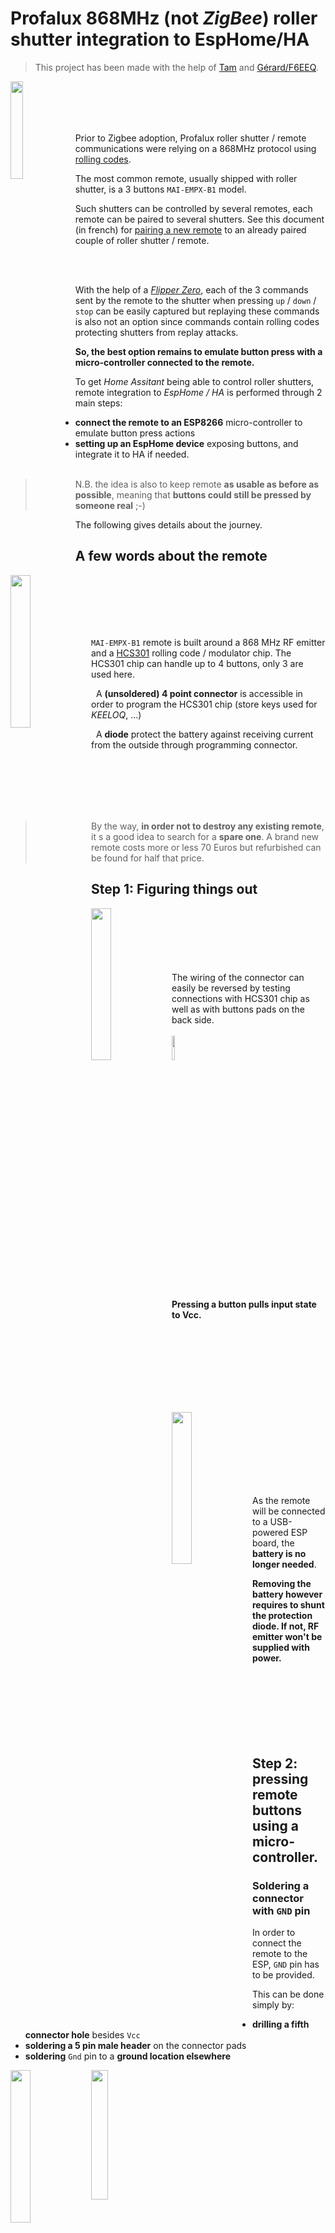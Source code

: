 # Profalux 868MHz (not _ZigBee_) roller shutter integration to EspHome/HA

> This project has been made with the help of [Tam](https://github.com/TamGit) and [Gérard/F6EEQ](https://github.com/F6EEQ).

<a href= "img/EMPX-B1.jpg">
<img align="left" src = "img/EMPX-B1.jpg" width="20%"/>
</a>
&nbsp;
<br/><br/><br/><br/>

Prior to Zigbee adoption, Profalux roller shutter / remote communications were relying on a 868MHz protocol using [rolling codes](https://en.wikipedia.org/wiki/Rolling_code).

The most common remote, usually shipped with roller shutter, is a 3 buttons `MAI-EMPX-B1` model.

Such shutters can be controlled by several remotes, each remote can be paired to several shutters. See this document (in french) for [pairing a new remote](https://static.1001telecommandes.com/documents/1001-notice-profalux-empxb1.pdf) to an already paired couple of roller shutter / remote.

<br/><br/>


With the help of a [*Flipper Zero*](https://docs.flipper.net), each of the 3 commands sent by the remote to the shutter when pressing `up` / `down` / `stop` can be easily captured but replaying these commands is also not an option since commands contain rolling codes protecting shutters from replay attacks.

**So, the best option remains to emulate button press with a micro-controller connected to the remote.**

To get *Home Assitant* being able to control roller shutters, remote integration to *EspHome / HA* is performed through 2 main steps:

- **connect the remote to an ESP8266** micro-controller to emulate button press actions
- **setting up an EspHome device** exposing buttons, and integrate it to HA if needed.
<br/><br/>

> N.B. the idea is also to keep remote **as usable as before as possible**, meaning that **buttons could still be pressed by someone real** ;-)

The following gives details about the journey.

## A few words about the remote

<a href= "img/EMPX-B1-board.png">
<img align="left" src = "img/EMPX-B1-board.png" width="25%"/>
</a>
</br></br></br></br>
&nbsp;

`MAI-EMPX-B1` remote is  built around a 868 MHz RF emitter and a [HCS301](https://ww1.microchip.com/downloads/en/devicedoc/21143b.pdf) rolling code / modulator chip. The HCS301 chip can handle up to 4 buttons, only 3 are used here.

&nbsp;
A **(unsoldered) 4 point connector** is accessible in order to program the HCS301 chip (store keys used for *KEELOQ*, ...)

&nbsp;
A **diode** protect the battery against receiving current from the outside through programming connector.

</br></br></br></br></br>

> By the way, **in order not to destroy any existing remote**, it s a good idea to search for a **spare one**. A brand new remote costs more or less 70 Euros but refurbished can be found for half that price.


## Step 1: Figuring things out 

<a href= "img/EMPX-B1-board-figuredOut.png">
<img align="left" src = "img/EMPX-B1-board-figuredOut.png" width="25%"/>
</a>
&nbsp;
<br/><br/><br/><br/><br/><br/>
The wiring of the connector can easily be reversed by testing connections with HCS301 chip as well as with buttons pads on the back side. 
<br/><br/>
<a href= "img/EMPX-Back.jpg.jpg">
<img  src="img/EMPX-Back.jpg" width="10%"/>
</a>
<br/><br/>

**Pressing a button pulls input state to Vcc.**

<br/><br/><br/><br/><br/><br/><br/>

<a href= "img/EMPX-B1-board-figuredOut2.png">
<img align="left" src = "img/EMPX-B1-board-figuredOut2.png" width="25%"/>
</a>
&nbsp;
<br/><br/><br/><br/><br/<br/><br/><br/>

As the remote will be connected to a USB-powered ESP board, the **battery is no longer needed**. 
<br/>

**Removing the battery however requires to shunt the protection diode. If not, RF emitter won't be supplied with power.**
<br/><br/><br/><br/><br/><br/><br/><br/>


## Step 2: pressing remote buttons using a micro-controller.


### Soldering a connector with `GND` pin

In order to connect the remote to the ESP, `GND` pin has to be provided.

This can be done simply by: 

- **drilling a fifth connector hole** besides `Vcc` 
- **soldering a 5 pin male header** on the connector pads
- **soldering** `Gnd` pin to a **ground location elsewhere**


<a href= "img/Profalux-Front-after.jpg">
<img align="left" src = "img/Profalux-Front-after.jpg" width="25%"/>
</a>


<a href= "img/Profalux-Back-after.jpg">
<img src = "img/Profalux-Back-after.jpg" width="23%"/>
</a>

### Connecting the ESP

<a href= "img/d1-mini-pinout.png">
<img align="right" src = "img/d1-mini-pinout.png" width="50%">
</a>

The ESP used is an ESP8266-based [`Wemos D1 mini V3.0`](https://www.randomdiyprojects.it/wemos-d1-mini-v3-0-0/)

**Wiring** is the following:


| D1 mini side | Remote side |
|:------------:|:-----------:|
|    `D6`      |    `Down`   |
|    `D7`      |    `Stop`   |
|    `D8`      |    `Up`     |
|    `3.3V`    |    `Vcc`    |
|    `GND `    |     `GND`   |


### PoC Arduino sketch

The following [Arduino sketch](./Profalux2Esphome.ino) can be used to check if button press are properly emulated by the ESP: 

- by pairing the remote with the shutter and see if it rolls,
- by capturing traffic with a Flipper Zero (`Sub-GhZ` ->  `read`  / with scanning frequency set on `868MHz`).


> To get the D1 board working with Arduino IDE, refer to the [official documentation](https://www.wemos.cc/en/latest/tutorials/d1/get_started_with_arduino_d1.html).


```c
#define DOWN D6
#define STOP D7
#define UP D8

#define PULSE_DELAY 500
#define WAIT_DELAY 10000

void setup() {
  pinMode(UP, OUTPUT);
  pinMode(STOP, OUTPUT);
  pinMode(DOWN, OUTPUT);
  Serial.begin(9600);
}

void pressButtonAndWait(int pin) {
  Serial.println("DOWN");
  delay(10000);
  digitalWrite(DOWN, HIGH);
  delay(500);
  digitalWrite(DOWN, LOW);
}

void loop() {
  Serial.println("DOWN");
  pressButtonAndWait(DOWN);
  Serial.println("STOP");
  pressButtonAndWait(STOP);
  Serial.println("UP");
  pressButtonAndWait(UP);
}
```

## Step 3: make it the EspHome/HA way

> To get the D1 board running EspHome firmware, refer to `Getting started` section of the [official documentation](https://esphome.io).

### Configuration 1: easy but with cons

Configuring the EspHome device is pretty straightforward, as buttons can be considered as [momentary swicthes](https://esphome.io/components/switch/gpio.html).

The **cons are nevertheless that physically pressing buttons will no longer work** because since GPIO pins are configured as `OUTPUT`, `LOW` (switch `OFF` state) state pulls pin to `GND` while pressing button pulls pin to `Vcc`.


The resulting [configuration file](./Profalux2Esphome-withoutButtons.yaml) (only relevant sections are shown) is below:

```yaml
esphome:
  name: profalux2esphome

esp8266:
  board: d1_mini_lite

# (missing elements like wifi, ... should be inserted here)
# ...
#

switch:
  - platform: gpio	
    pin: D6
    id: down
    name: "Down"
    on_turn_on:
    - delay: 500ms
    - switch.turn_off: down
    restore_mode: ALWAYS_OFF 
  - platform: gpio
    pin: D7
    id: stop
    name: "Stop"
    on_turn_on:
    - delay: 500ms
    - switch.turn_off: stop
    restore_mode: ALWAYS_OFF 
  - platform: gpio
    pin: D8
    id: up
    name: "Up"
    on_turn_on:
    - delay: 500ms
    - switch.turn_off: up
    restore_mode: ALWAYS_OFF 
  

web_server:
  port: 80

```

> `web_server` section is useful only when using EspHome without HA, to be able to toogle buttons through device dashboard.

### Configuration 2: make button pressable again

In order to bring back physical buttons to life, GPIO pin mode has to be changed to `INPUT` when switch is in `OFF` state.

The resulting [configuration file](./Profalux2Esphome-withButtons.yaml) (only relevant sections are shown) is below:

```yaml
esphome:
  name: profalux2esphome

esp8266:
  board: d1_mini_lite

# (missing elements like wifi, ... here)
...
#

substitutions:
  down_pin: 'D6'
  stop_pin: 'D7'
  up_pin: 'D8'

output:
  - platform: gpio
    pin: ${down_pin}
    id: gpio_down
  - platform: gpio
    pin: ${stop_pin}
    id: gpio_stop
  - platform: gpio
    pin: ${up_pin}
    id: gpio_up

switch:
  - platform: output
    output: gpio_down
    id: down
    name: "Down"
    on_turn_on:     
    - lambda: |-
        pinMode(${down_pin}, OUTPUT);
        digitalWrite(${down_pin}, HIGH);     
    - delay: 500ms
    - switch.turn_off: down
    on_turn_off:     
    - lambda: |-
        pinMode(${down_pin}, INPUT);       
    restore_mode: ALWAYS_OFF 

  - platform: output
    output: gpio_stop
    id: stop
    name: "Stop"
    on_turn_on:     
    - lambda: |-
        pinMode(${stop_pin}, OUTPUT);
        digitalWrite(${stop_pin}, HIGH);     
    - delay: 500ms
    - switch.turn_off: stop
    on_turn_off:     
    - lambda: |-
        pinMode(${stop_pin}, INPUT);       
    restore_mode: ALWAYS_OFF 
  
  - platform: output
    output: gpio_up
    id: up
    name: "Up"
    on_turn_on:     
    - lambda: |-
        pinMode(${up_pin}, OUTPUT);
        digitalWrite(${up_pin}, HIGH);     
    - delay: 500ms
    - switch.turn_off: up
    on_turn_off:     
    - lambda: |-
        pinMode(${up_pin}, INPUT);       
    restore_mode: ALWAYS_OFF 
  
```

Job done! <br/> [S.](https://github.com/sebastienjean)







